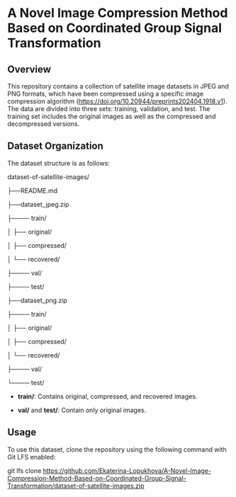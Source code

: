# A Novel Image Compression Method Based on Coordinated Group Signal Transformation

## Overview

This repository contains a collection of satellite image datasets in JPEG and PNG formats, which have been compressed using a specific image compression algorithm (https://doi.org/10.20944/preprints202404.1918.v1). The data are divided into three sets: training, validation, and test. The training set includes the original images as well as the compressed and decompressed versions.

## Dataset Organization

The dataset structure is as follows:

dataset-of-satellite-images/

├──README.md

├──dataset_jpeg.zip

├──── train/

│ 	├── original/

│ 	├── compressed/

│ 	└── recovered/

├──── val/


├──── test/


├──dataset_png.zip

├──── train/

│ 	├── original/

│ 	├── compressed/

│ 	└── recovered/

├──── val/


└──── test/

- **train/**: Contains original, compressed, and recovered images.

- **val/** and **test/**: Contain only original images.

## Usage

To use this dataset, clone the repository using the following command with Git LFS enabled:

git lfs clone https://github.com/Ekaterina-Lopukhova/A-Novel-Image-Compression-Method-Based-on-Coordinated-Group-Signal-Transformation/dataset-of-satellite-images.zip
